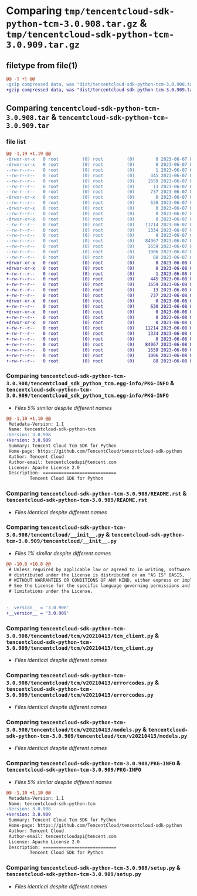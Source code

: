 # Comparing `tmp/tencentcloud-sdk-python-tcm-3.0.908.tar.gz` & `tmp/tencentcloud-sdk-python-tcm-3.0.909.tar.gz`

## filetype from file(1)

```diff
@@ -1 +1 @@
-gzip compressed data, was "dist/tencentcloud-sdk-python-tcm-3.0.908.tar", last modified: Wed Jun  7 00:33:12 2023, max compression
+gzip compressed data, was "dist/tencentcloud-sdk-python-tcm-3.0.909.tar", last modified: Thu Jun  8 00:34:06 2023, max compression
```

## Comparing `tencentcloud-sdk-python-tcm-3.0.908.tar` & `tencentcloud-sdk-python-tcm-3.0.909.tar`

### file list

```diff
@@ -1,19 +1,19 @@
-drwxr-xr-x   0 root         (0) root         (0)        0 2023-06-07 00:33:12.000000 tencentcloud-sdk-python-tcm-3.0.908/
-drwxr-xr-x   0 root         (0) root         (0)        0 2023-06-07 00:33:12.000000 tencentcloud-sdk-python-tcm-3.0.908/tencentcloud_sdk_python_tcm.egg-info/
--rw-r--r--   0 root         (0) root         (0)        1 2023-06-07 00:33:12.000000 tencentcloud-sdk-python-tcm-3.0.908/tencentcloud_sdk_python_tcm.egg-info/dependency_links.txt
--rw-r--r--   0 root         (0) root         (0)      445 2023-06-07 00:33:12.000000 tencentcloud-sdk-python-tcm-3.0.908/tencentcloud_sdk_python_tcm.egg-info/SOURCES.txt
--rw-r--r--   0 root         (0) root         (0)     1659 2023-06-07 00:33:12.000000 tencentcloud-sdk-python-tcm-3.0.908/tencentcloud_sdk_python_tcm.egg-info/PKG-INFO
--rw-r--r--   0 root         (0) root         (0)       13 2023-06-07 00:33:12.000000 tencentcloud-sdk-python-tcm-3.0.908/tencentcloud_sdk_python_tcm.egg-info/top_level.txt
--rw-r--r--   0 root         (0) root         (0)      737 2023-06-07 00:33:12.000000 tencentcloud-sdk-python-tcm-3.0.908/README.rst
-drwxr-xr-x   0 root         (0) root         (0)        0 2023-06-07 00:33:12.000000 tencentcloud-sdk-python-tcm-3.0.908/tencentcloud/
--rw-r--r--   0 root         (0) root         (0)      630 2023-06-07 00:33:12.000000 tencentcloud-sdk-python-tcm-3.0.908/tencentcloud/__init__.py
-drwxr-xr-x   0 root         (0) root         (0)        0 2023-06-07 00:33:12.000000 tencentcloud-sdk-python-tcm-3.0.908/tencentcloud/tcm/
--rw-r--r--   0 root         (0) root         (0)        0 2023-06-07 00:33:12.000000 tencentcloud-sdk-python-tcm-3.0.908/tencentcloud/tcm/__init__.py
-drwxr-xr-x   0 root         (0) root         (0)        0 2023-06-07 00:33:12.000000 tencentcloud-sdk-python-tcm-3.0.908/tencentcloud/tcm/v20210413/
--rw-r--r--   0 root         (0) root         (0)    11214 2023-06-07 00:33:12.000000 tencentcloud-sdk-python-tcm-3.0.908/tencentcloud/tcm/v20210413/tcm_client.py
--rw-r--r--   0 root         (0) root         (0)     1334 2023-06-07 00:33:12.000000 tencentcloud-sdk-python-tcm-3.0.908/tencentcloud/tcm/v20210413/errorcodes.py
--rw-r--r--   0 root         (0) root         (0)        0 2023-06-07 00:33:12.000000 tencentcloud-sdk-python-tcm-3.0.908/tencentcloud/tcm/v20210413/__init__.py
--rw-r--r--   0 root         (0) root         (0)    84067 2023-06-07 00:33:12.000000 tencentcloud-sdk-python-tcm-3.0.908/tencentcloud/tcm/v20210413/models.py
--rw-r--r--   0 root         (0) root         (0)     1659 2023-06-07 00:33:12.000000 tencentcloud-sdk-python-tcm-3.0.908/PKG-INFO
--rw-r--r--   0 root         (0) root         (0)     1006 2023-06-07 00:33:12.000000 tencentcloud-sdk-python-tcm-3.0.908/setup.py
--rw-r--r--   0 root         (0) root         (0)       88 2023-06-07 00:33:12.000000 tencentcloud-sdk-python-tcm-3.0.908/setup.cfg
+drwxr-xr-x   0 root         (0) root         (0)        0 2023-06-08 00:34:06.000000 tencentcloud-sdk-python-tcm-3.0.909/
+drwxr-xr-x   0 root         (0) root         (0)        0 2023-06-08 00:34:06.000000 tencentcloud-sdk-python-tcm-3.0.909/tencentcloud_sdk_python_tcm.egg-info/
+-rw-r--r--   0 root         (0) root         (0)        1 2023-06-08 00:34:06.000000 tencentcloud-sdk-python-tcm-3.0.909/tencentcloud_sdk_python_tcm.egg-info/dependency_links.txt
+-rw-r--r--   0 root         (0) root         (0)      445 2023-06-08 00:34:06.000000 tencentcloud-sdk-python-tcm-3.0.909/tencentcloud_sdk_python_tcm.egg-info/SOURCES.txt
+-rw-r--r--   0 root         (0) root         (0)     1659 2023-06-08 00:34:05.000000 tencentcloud-sdk-python-tcm-3.0.909/tencentcloud_sdk_python_tcm.egg-info/PKG-INFO
+-rw-r--r--   0 root         (0) root         (0)       13 2023-06-08 00:34:06.000000 tencentcloud-sdk-python-tcm-3.0.909/tencentcloud_sdk_python_tcm.egg-info/top_level.txt
+-rw-r--r--   0 root         (0) root         (0)      737 2023-06-08 00:34:05.000000 tencentcloud-sdk-python-tcm-3.0.909/README.rst
+drwxr-xr-x   0 root         (0) root         (0)        0 2023-06-08 00:34:06.000000 tencentcloud-sdk-python-tcm-3.0.909/tencentcloud/
+-rw-r--r--   0 root         (0) root         (0)      630 2023-06-08 00:34:05.000000 tencentcloud-sdk-python-tcm-3.0.909/tencentcloud/__init__.py
+drwxr-xr-x   0 root         (0) root         (0)        0 2023-06-08 00:34:06.000000 tencentcloud-sdk-python-tcm-3.0.909/tencentcloud/tcm/
+-rw-r--r--   0 root         (0) root         (0)        0 2023-06-08 00:34:05.000000 tencentcloud-sdk-python-tcm-3.0.909/tencentcloud/tcm/__init__.py
+drwxr-xr-x   0 root         (0) root         (0)        0 2023-06-08 00:34:06.000000 tencentcloud-sdk-python-tcm-3.0.909/tencentcloud/tcm/v20210413/
+-rw-r--r--   0 root         (0) root         (0)    11214 2023-06-08 00:34:05.000000 tencentcloud-sdk-python-tcm-3.0.909/tencentcloud/tcm/v20210413/tcm_client.py
+-rw-r--r--   0 root         (0) root         (0)     1334 2023-06-08 00:34:05.000000 tencentcloud-sdk-python-tcm-3.0.909/tencentcloud/tcm/v20210413/errorcodes.py
+-rw-r--r--   0 root         (0) root         (0)        0 2023-06-08 00:34:05.000000 tencentcloud-sdk-python-tcm-3.0.909/tencentcloud/tcm/v20210413/__init__.py
+-rw-r--r--   0 root         (0) root         (0)    84067 2023-06-08 00:34:05.000000 tencentcloud-sdk-python-tcm-3.0.909/tencentcloud/tcm/v20210413/models.py
+-rw-r--r--   0 root         (0) root         (0)     1659 2023-06-08 00:34:06.000000 tencentcloud-sdk-python-tcm-3.0.909/PKG-INFO
+-rw-r--r--   0 root         (0) root         (0)     1006 2023-06-08 00:34:05.000000 tencentcloud-sdk-python-tcm-3.0.909/setup.py
+-rw-r--r--   0 root         (0) root         (0)       88 2023-06-08 00:34:06.000000 tencentcloud-sdk-python-tcm-3.0.909/setup.cfg
```

### Comparing `tencentcloud-sdk-python-tcm-3.0.908/tencentcloud_sdk_python_tcm.egg-info/PKG-INFO` & `tencentcloud-sdk-python-tcm-3.0.909/tencentcloud_sdk_python_tcm.egg-info/PKG-INFO`

 * *Files 5% similar despite different names*

```diff
@@ -1,10 +1,10 @@
 Metadata-Version: 1.1
 Name: tencentcloud-sdk-python-tcm
-Version: 3.0.908
+Version: 3.0.909
 Summary: Tencent Cloud Tcm SDK for Python
 Home-page: https://github.com/TencentCloud/tencentcloud-sdk-python
 Author: Tencent Cloud
 Author-email: tencentcloudapi@tencent.com
 License: Apache License 2.0
 Description: ============================
         Tencent Cloud SDK for Python
```

### Comparing `tencentcloud-sdk-python-tcm-3.0.908/README.rst` & `tencentcloud-sdk-python-tcm-3.0.909/README.rst`

 * *Files identical despite different names*

### Comparing `tencentcloud-sdk-python-tcm-3.0.908/tencentcloud/__init__.py` & `tencentcloud-sdk-python-tcm-3.0.909/tencentcloud/__init__.py`

 * *Files 1% similar despite different names*

```diff
@@ -10,8 +10,8 @@
 # Unless required by applicable law or agreed to in writing, software
 # distributed under the License is distributed on an "AS IS" BASIS,
 # WITHOUT WARRANTIES OR CONDITIONS OF ANY KIND, either express or implied.
 # See the License for the specific language governing permissions and
 # limitations under the License.
 
 
-__version__ = '3.0.908'
+__version__ = '3.0.909'
```

### Comparing `tencentcloud-sdk-python-tcm-3.0.908/tencentcloud/tcm/v20210413/tcm_client.py` & `tencentcloud-sdk-python-tcm-3.0.909/tencentcloud/tcm/v20210413/tcm_client.py`

 * *Files identical despite different names*

### Comparing `tencentcloud-sdk-python-tcm-3.0.908/tencentcloud/tcm/v20210413/errorcodes.py` & `tencentcloud-sdk-python-tcm-3.0.909/tencentcloud/tcm/v20210413/errorcodes.py`

 * *Files identical despite different names*

### Comparing `tencentcloud-sdk-python-tcm-3.0.908/tencentcloud/tcm/v20210413/models.py` & `tencentcloud-sdk-python-tcm-3.0.909/tencentcloud/tcm/v20210413/models.py`

 * *Files identical despite different names*

### Comparing `tencentcloud-sdk-python-tcm-3.0.908/PKG-INFO` & `tencentcloud-sdk-python-tcm-3.0.909/PKG-INFO`

 * *Files 5% similar despite different names*

```diff
@@ -1,10 +1,10 @@
 Metadata-Version: 1.1
 Name: tencentcloud-sdk-python-tcm
-Version: 3.0.908
+Version: 3.0.909
 Summary: Tencent Cloud Tcm SDK for Python
 Home-page: https://github.com/TencentCloud/tencentcloud-sdk-python
 Author: Tencent Cloud
 Author-email: tencentcloudapi@tencent.com
 License: Apache License 2.0
 Description: ============================
         Tencent Cloud SDK for Python
```

### Comparing `tencentcloud-sdk-python-tcm-3.0.908/setup.py` & `tencentcloud-sdk-python-tcm-3.0.909/setup.py`

 * *Files identical despite different names*

